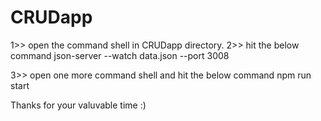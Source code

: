 # CRUDapp


1>> open the command shell in CRUDapp directory.
2>> hit the below command
  json-server --watch data.json --port 3008
  
3>> open one more command shell and hit the below command
  npm run start
  
  
  Thanks for your valuvable time :)
